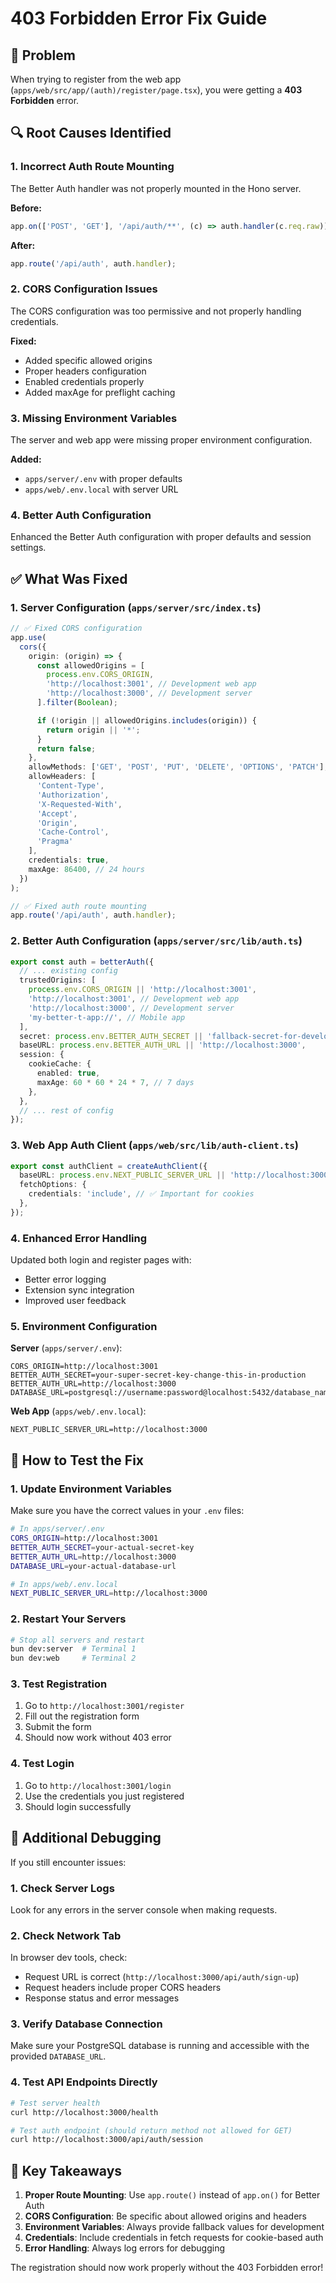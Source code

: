 # 403 Forbidden Error Fix Guide

## 🐛 Problem
When trying to register from the web app (`apps/web/src/app/(auth)/register/page.tsx`), you were getting a **403 Forbidden** error.

## 🔍 Root Causes Identified

### 1. **Incorrect Auth Route Mounting**
The Better Auth handler was not properly mounted in the Hono server.

**Before:**
```typescript
app.on(['POST', 'GET'], '/api/auth/**', (c) => auth.handler(c.req.raw));
```

**After:**
```typescript
app.route('/api/auth', auth.handler);
```

### 2. **CORS Configuration Issues**
The CORS configuration was too permissive and not properly handling credentials.

**Fixed:**
- Added specific allowed origins
- Proper headers configuration
- Enabled credentials properly
- Added maxAge for preflight caching

### 3. **Missing Environment Variables**
The server and web app were missing proper environment configuration.

**Added:**
- `apps/server/.env` with proper defaults
- `apps/web/.env.local` with server URL

### 4. **Better Auth Configuration**
Enhanced the Better Auth configuration with proper defaults and session settings.

## ✅ What Was Fixed

### 1. **Server Configuration** (`apps/server/src/index.ts`)

```typescript
// ✅ Fixed CORS configuration
app.use(
  cors({
    origin: (origin) => {
      const allowedOrigins = [
        process.env.CORS_ORIGIN,
        'http://localhost:3001', // Development web app
        'http://localhost:3000', // Development server
      ].filter(Boolean);

      if (!origin || allowedOrigins.includes(origin)) {
        return origin || '*';
      }
      return false;
    },
    allowMethods: ['GET', 'POST', 'PUT', 'DELETE', 'OPTIONS', 'PATCH'],
    allowHeaders: [
      'Content-Type', 
      'Authorization', 
      'X-Requested-With',
      'Accept',
      'Origin',
      'Cache-Control',
      'Pragma'
    ],
    credentials: true,
    maxAge: 86400, // 24 hours
  })
);

// ✅ Fixed auth route mounting
app.route('/api/auth', auth.handler);
```

### 2. **Better Auth Configuration** (`apps/server/src/lib/auth.ts`)

```typescript
export const auth = betterAuth({
  // ... existing config
  trustedOrigins: [
    process.env.CORS_ORIGIN || 'http://localhost:3001',
    'http://localhost:3001', // Development web app
    'http://localhost:3000', // Development server
    'my-better-t-app://', // Mobile app
  ],
  secret: process.env.BETTER_AUTH_SECRET || 'fallback-secret-for-development',
  baseURL: process.env.BETTER_AUTH_URL || 'http://localhost:3000',
  session: {
    cookieCache: {
      enabled: true,
      maxAge: 60 * 60 * 24 * 7, // 7 days
    },
  },
  // ... rest of config
});
```

### 3. **Web App Auth Client** (`apps/web/src/lib/auth-client.ts`)

```typescript
export const authClient = createAuthClient({
  baseURL: process.env.NEXT_PUBLIC_SERVER_URL || 'http://localhost:3000',
  fetchOptions: {
    credentials: 'include', // ✅ Important for cookies
  },
});
```

### 4. **Enhanced Error Handling**

Updated both login and register pages with:
- Better error logging
- Extension sync integration
- Improved user feedback

### 5. **Environment Configuration**

**Server** (`apps/server/.env`):
```env
CORS_ORIGIN=http://localhost:3001
BETTER_AUTH_SECRET=your-super-secret-key-change-this-in-production
BETTER_AUTH_URL=http://localhost:3000
DATABASE_URL=postgresql://username:password@localhost:5432/database_name
```

**Web App** (`apps/web/.env.local`):
```env
NEXT_PUBLIC_SERVER_URL=http://localhost:3000
```

## 🚀 How to Test the Fix

### 1. **Update Environment Variables**
Make sure you have the correct values in your `.env` files:

```bash
# In apps/server/.env
CORS_ORIGIN=http://localhost:3001
BETTER_AUTH_SECRET=your-actual-secret-key
BETTER_AUTH_URL=http://localhost:3000
DATABASE_URL=your-actual-database-url

# In apps/web/.env.local  
NEXT_PUBLIC_SERVER_URL=http://localhost:3000
```

### 2. **Restart Your Servers**
```bash
# Stop all servers and restart
bun dev:server  # Terminal 1
bun dev:web     # Terminal 2
```

### 3. **Test Registration**
1. Go to `http://localhost:3001/register`
2. Fill out the registration form
3. Submit the form
4. Should now work without 403 error

### 4. **Test Login**
1. Go to `http://localhost:3001/login`
2. Use the credentials you just registered
3. Should login successfully

## 🔧 Additional Debugging

If you still encounter issues:

### 1. **Check Server Logs**
Look for any errors in the server console when making requests.

### 2. **Check Network Tab**
In browser dev tools, check:
- Request URL is correct (`http://localhost:3000/api/auth/sign-up`)
- Request headers include proper CORS headers
- Response status and error messages

### 3. **Verify Database Connection**
Make sure your PostgreSQL database is running and accessible with the provided `DATABASE_URL`.

### 4. **Test API Endpoints Directly**
```bash
# Test server health
curl http://localhost:3000/health

# Test auth endpoint (should return method not allowed for GET)
curl http://localhost:3000/api/auth/session
```

## 🎯 Key Takeaways

1. **Proper Route Mounting**: Use `app.route()` instead of `app.on()` for Better Auth
2. **CORS Configuration**: Be specific about allowed origins and headers
3. **Environment Variables**: Always provide fallback values for development
4. **Credentials**: Include credentials in fetch requests for cookie-based auth
5. **Error Handling**: Always log errors for debugging

The registration should now work properly without the 403 Forbidden error!